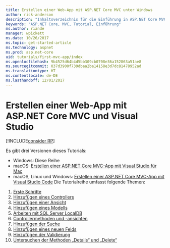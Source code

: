 ```yaml
---
title: Erstellen einer Web-App mit ASP.NET Core MVC unter Windows
author: rick-anderson
description: "Inhaltsverzeichnis für die Einführung in ASP.NET Core MVC mithilfe von Visual Studio unter Windows."
keywords: "ASP.NET Core, MVC, Tutorial, Einführung"
ms.author: riande
manager: wpickett
ms.date: 10/26/2017
ms.topic: get-started-article
ms.technology: aspnet
ms.prod: asp.net-core
uid: tutorials/first-mvc-app/index
ms.openlocfilehash: 9b4525d64b4d5bb309cb0708e36a152863a51ae8
ms.sourcegitcommit: 037d3900f739dbaa2ba14158e3d7dc81478952ad
ms.translationtype: HT
ms.contentlocale: de-DE
ms.lasthandoff: 12/01/2017
---
```

# <a name="create-a-web-app-with-aspnet-core-mvc-using-visual-studio"></a>Erstellen einer Web-App mit ASP.NET Core MVC und Visual Studio

[!INCLUDE[consider RP](../../includes/razor.md)]

Es gibt drei Versionen dieses Tutorials:

* Windows: Diese Reihe
* macOS: [Erstellen einer ASP.NET Core MVC-App mit Visual Studio für Mac](xref:tutorials/first-mvc-app-mac/start-mvc)
* macOS, Linux und Windows: [Erstellen einer ASP.NET Core MVC-App mit Visual Studio Code](xref:tutorials/first-mvc-app-xplat/start-mvc) Die Tutorialreihe umfasst folgende Themen:

1. [Erste Schritte](start-mvc.md)
1. [Hinzufügen eines Controllers](adding-controller.md)
1. [Hinzufügen einer Ansicht](adding-view.md)
1. [Hinzufügen eines Modells](adding-model.md)
1. [Arbeiten mit SQL Server LocalDB](working-with-sql.md)
1. [Controllermethoden und -ansichten](controller-methods-views.md)
1. [Hinzufügen der Suche](search.md)
1. [Hinzufügen eines neuen Felds](new-field.md)
1. [Hinzufügen der Validierung](validation.md)
1. [Untersuchen der Methoden „Details“ und „Delete“](details.md)
